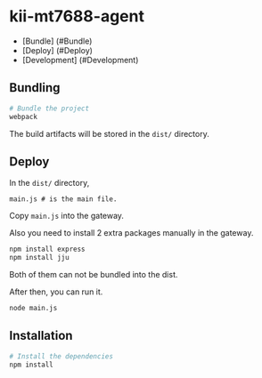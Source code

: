# kii-mt7688-agent

* [Bundle] (#Bundle)
* [Deploy] (#Deploy)
* [Development] (#Development)

<a name="Bundle"></a>
## Bundling
```sh
# Bundle the project
webpack
```
The build artifacts will be stored in the `dist/` directory.

<a name="Deploy"></a>
## Deploy
In the `dist/` directory,
```
main.js # is the main file.
```
Copy `main.js` into the gateway.

Also you need to install 2 extra packages manually in the gateway.
```sh
npm install express
npm install jju
```
Both of them can not be bundled into the dist.

After then, you can run it.
```sh
node main.js
```

<a name="Development"></a>
## Installation
```sh
# Install the dependencies
npm install
```
